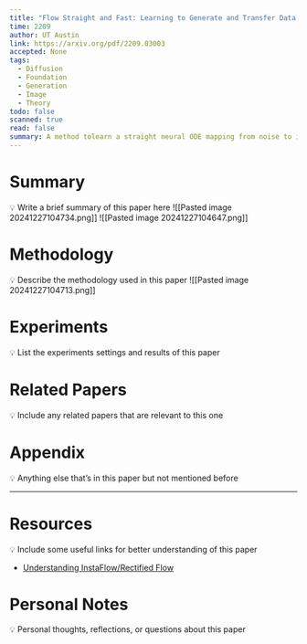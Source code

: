 ```yaml
---
title: "Flow Straight and Fast: Learning to Generate and Transfer Data with Rectified Flow"
time: 2209
author: UT Austin
link: https://arxiv.org/pdf/2209.03003
accepted: None
tags:
  - Diffusion
  - Foundation
  - Generation
  - Image
  - Theory
todo: false
scanned: true
read: false
summary: A method tolearn a straight neural ODE mapping from noise to image.
---
```

# Summary
💡 Write a brief summary of this paper here
![[Pasted image 20241227104734.png]]
![[Pasted image 20241227104647.png]]
# Methodology
💡 Describe the methodology used in this paper
![[Pasted image 20241227104713.png]]
# Experiments
💡 List the experiments settings and results of this paper

# Related Papers
💡 Include any related papers that are relevant to this one

# Appendix
💡 Anything else that’s in this paper but not mentioned before

---
# Resources
💡 Include some useful links for better understanding of this paper
- [Understanding InstaFlow/Rectified Flow](https://huggingface.co/blog/Isamu136/insta-rectified-flow)
# Personal Notes
💡 Personal thoughts, reflections, or questions about this paper